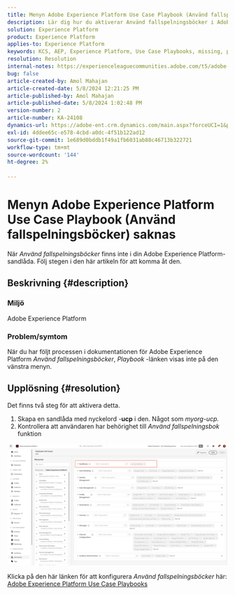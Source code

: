 ```yaml
---
title: Menyn Adobe Experience Platform Use Case Playbook (Använd fallspelningsböcker) saknas
description: Lär dig hur du aktiverar Använd fallspelningsböcker i Adobe Experience Platform.
solution: Experience Platform
product: Experience Platform
applies-to: Experience Platform
keywords: KCS, AEP, Experience Platform, Use Case Playbooks, missing, permissions
resolution: Resolution
internal-notes: https://experienceleaguecommunities.adobe.com/t5/adobe-experience-platform/use-case-playbooks-not-visible/td-p/667573
bug: false
article-created-by: Amol Mahajan
article-created-date: 5/8/2024 12:21:25 PM
article-published-by: Amol Mahajan
article-published-date: 5/8/2024 1:02:48 PM
version-number: 2
article-number: KA-24108
dynamics-url: https://adobe-ent.crm.dynamics.com/main.aspx?forceUCI=1&pagetype=entityrecord&etn=knowledgearticle&id=170f9d76-350d-ef11-9f8a-6045bd045872
exl-id: 4ddee65c-e578-4cbd-a0dc-4f51b122ad12
source-git-commit: 1e689d0bddb1f49a1fb6031ab88c46713b322721
workflow-type: tm+mt
source-wordcount: '144'
ht-degree: 2%

---
```


# Menyn Adobe Experience Platform Use Case Playbook (Använd fallspelningsböcker) saknas


När *Använd fallspelningsböcker* finns inte i din Adobe Experience Platform-sandlåda. Följ stegen i den här artikeln för att komma åt den.

## Beskrivning {#description}


### <b>Miljö</b>

Adobe Experience Platform



### <b>Problem/symtom</b>

När du har följt processen i dokumentationen för Adobe Experience Platform *Använd fallspelningsböcker*, *Playbook* -länken visas inte på den vänstra menyn.


## Upplösning {#resolution}


Det finns två steg för att aktivera detta.

1. Skapa en sandlåda med nyckelord -<b>ucp</b> i den. Något som *myorg-ucp.*
2. Kontrollera att användaren har behörighet till *Använd fallspelningsbok* funktion




![](assets/dae7e4cb-8400-ef11-a1fe-6045bd006b25.png)



Klicka på den här länken för att konfigurera *Använd fallspelningsböcker* här: [Adobe Experience Platform Use Case Playbooks](https://experienceleague.adobe.com/en/docs/experience-platform/use-case-playbooks/playbooks/get-started)

